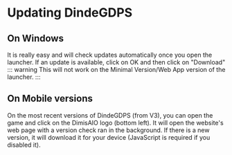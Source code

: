 # Updating DindeGDPS

## On Windows
It is really easy and will check updates automatically once you open the launcher. If an update is available, click on OK and then click on "Download" 
::: warning
This will not work on the Minimal Version/Web App version of the launcher.
:::
##

## On Mobile versions
On the most recent versions of DindeGDPS (from V3), you can open the game and click on the DimisAIO logo (bottom left). It will open the website's web page with a version check ran in the background. If there is a new version, it will download it for your device (JavaScript is required if you disabled it).
##